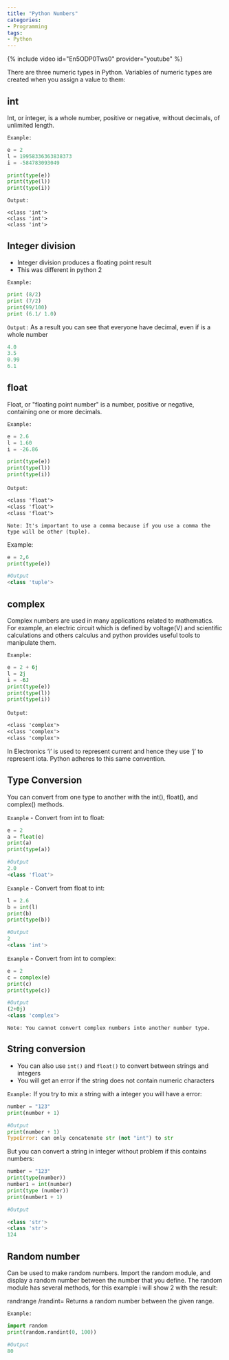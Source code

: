 ```yaml
---
title: "Python Numbers"
categories:
- Programming
tags:
- Python
---
```


{% include video id="En5ODP0Tws0" provider="youtube" %}

There are three numeric types in Python. Variables of numeric types are created when you assign a value to them:

## int

Int, or integer, is a whole number, positive or negative, without decimals, of unlimited length.

`Example:`

```python
e = 2
l = 19958336363838373
i = -584783093049

print(type(e))
print(type(l))
print(type(i)) 
```

`Output:`

```text
<class 'int'>
<class 'int'>
<class 'int'>
```

## Integer division

- Integer division produces a floating point result
- This was different in python 2

`Example:`

```python
print (8/2)
print (7/2)
print(99/100)
print (6.1/ 1.0)
```

`Output:` As a result you can see that everyone have decimal, even if is a whole number

```python
4.0
3.5
0.99
6.1
```

## float

Float, or "floating point number" is a number, positive or negative, containing one or more decimals.

`Example:`

```python
e = 2.6
l = 1.60
i = -26.86

print(type(e))
print(type(l))
print(type(i)) 
```

`Output`:

```txt
<class 'float'>
<class 'float'>
<class 'float'>
```

`Note: It's important to use a comma because if you use a comma the type will be other (tuple).`

Example:

```python
e = 2,6
print(type(e))

#Output
<class 'tuple'>
```

## complex

Complex numbers are used in many applications related to mathematics. For example, an electric circuit which is defined by voltage(V) and scientific calculations and others calculus and python provides useful tools to manipulate them.

`Example:`

```python
e = 2 + 6j
l = 2j
i = -6J
print(type(e))
print(type(l))
print(type(i))
```

`Output`:

```txt
<class 'complex'>
<class 'complex'>
<class 'complex'>
```

In Electronics ‘i’ is used to represent current and hence they use ‘j’ to represent iota. Python adheres to this same convention.

## Type Conversion

You can convert from one type to another with the int(), float(), and complex() methods.

`Example` - Convert from int to float:

```python
e = 2
a = float(e)
print(a)
print(type(a))

#Output
2.0
<class 'float'>
```

`Example` - Convert from float to int:

```python
l = 2.6
b = int(l)
print(b)
print(type(b))

#Output
2
<class 'int'>
```

`Example` - Convert from int to complex:

```python
e = 2
c = complex(e)
print(c)
print(type(c))

#Output
(2+0j)
<class 'complex'>
```

`Note: You cannot convert complex numbers into another number type.`

## String conversion

- You can also use `int()` and `float()` to convert between strings and integers
- You will get an error if the string does not contain numeric characters

`Example:` If you try to mix a string with a integer you will have a error:

```python
number = "123"
print(number + 1)

#Output
print(number + 1)
TypeError: can only concatenate str (not "int") to str
```

But you can convert a string in integer without problem if this contains numbers:

```python
number = "123"
print(type(number))
number1 = int(number)
print(type (number))
print(number1 + 1)

#Output

<class 'str'>
<class 'str'>
124
```

## Random number

Can be used to make random numbers. Import the random module, and display a random number between  the number that you define.
The random module has several methods, for this example i will show 2 with the result:

randrange /randint= Returns a random number between the given range.

`Example:`

```python
import random
print(random.randint(0, 100)) 

#Output 
80
```
